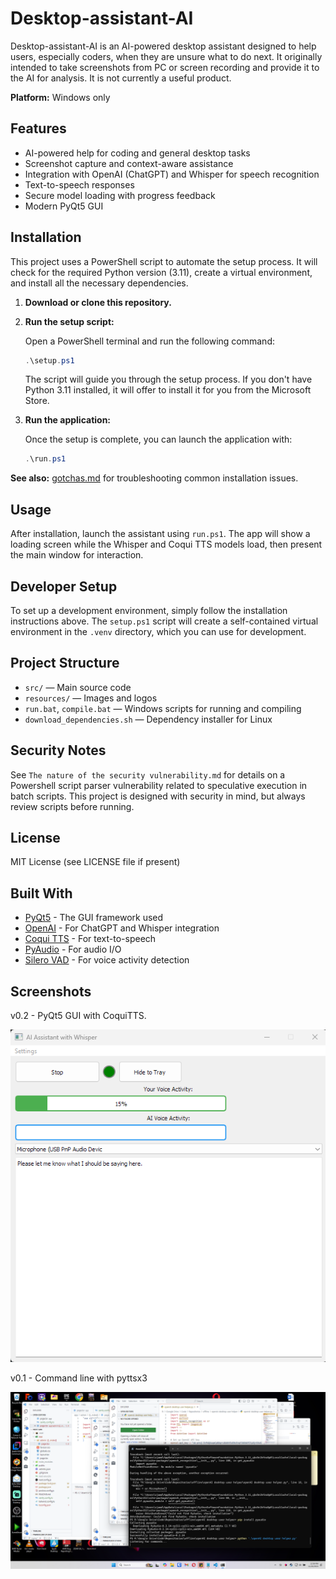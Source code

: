 
# Desktop-assistant-AI

Desktop-assistant-AI is an AI-powered desktop assistant designed to help users, especially coders, when they are unsure what to do next. It originally intended to take screenshots from PC or screen recording and provide it to the AI for analysis. It is not currently a useful product.

**Platform:** Windows only

## Features

- AI-powered help for coding and general desktop tasks
- Screenshot capture and context-aware assistance
- Integration with OpenAI (ChatGPT) and Whisper for speech recognition
- Text-to-speech responses
- Secure model loading with progress feedback
- Modern PyQt5 GUI

## Installation

This project uses a PowerShell script to automate the setup process. It will check for the required Python version (3.11), create a virtual environment, and install all the necessary dependencies.

1. **Download or clone this repository.**

2. **Run the setup script:**

    Open a PowerShell terminal and run the following command:

    ```powershell
    .\setup.ps1
    ```

    The script will guide you through the setup process. If you don't have Python 3.11 installed, it will offer to install it for you from the Microsoft Store.

3. **Run the application:**

    Once the setup is complete, you can launch the application with:

    ```powershell
    .\run.ps1
    ```

**See also:** [gotchas.md](gotchas.md) for troubleshooting common installation issues.

## Usage

After installation, launch the assistant using `run.ps1`. The app will show a loading screen while the Whisper and Coqui TTS models load, then present the main window for interaction.

## Developer Setup

To set up a development environment, simply follow the installation instructions above. The `setup.ps1` script will create a self-contained virtual environment in the `.venv` directory, which you can use for development.

## Project Structure

- `src/` — Main source code
- `resources/` — Images and logos
- `run.bat`, `compile.bat` — Windows scripts for running and compiling
- `download_dependencies.sh` — Dependency installer for Linux

## Security Notes

See `The nature of the security vulnerability.md` for details on a Powershell script parser vulnerability related to speculative execution in batch scripts. This project is designed with security in mind, but always review scripts before running.

## License

MIT License (see LICENSE file if present)

## Built With

- [PyQt5](https://riverbankcomputing.com/software/pyqt/intro) - The GUI framework used
- [OpenAI](https://openai.com) - For ChatGPT and Whisper integration
- [Coqui TTS](https://coqui.ai/) - For text-to-speech
- [PyAudio](https://people.csail.mit.edu/hubert/pyaudio/) - For audio I/O
- [Silero VAD](https://github.com/snakers4/silero-vad) - For voice activity detection

## Screenshots

v0.2 - PyQt5 GUI with CoquiTTS.

![screenshot](<v0.2_Screenshot_2025-08-14_235842.png>)

v0.1 - Command line with pyttsx3

![screenshot1](<v0.1_screenshot_20241120_123944.png>)
